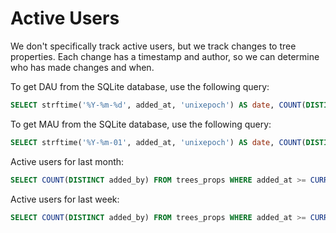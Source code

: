 # Active Users

We don't specifically track active users, but we track changes to tree properties.
Each change has a timestamp and author, so we can determine who has made changes and when.

To get DAU from the SQLite database, use the following query:

```sql
SELECT strftime('%Y-%m-%d', added_at, 'unixepoch') AS date, COUNT(DISTINCT added_by) FROM trees_props GROUP BY date ORDER BY date DESC LIMIT 30;
```

To get MAU from the SQLite database, use the following query:

```sql
SELECT strftime('%Y-%m-01', added_at, 'unixepoch') AS date, COUNT(DISTINCT added_by) FROM trees_props GROUP BY date ORDER BY date DESC LIMIT 30;
```

Active users for last month:

```sql
SELECT COUNT(DISTINCT added_by) FROM trees_props WHERE added_at >= CURRENT_TIMESTAMP - 86400 * 30;
```

Active users for last week:

```sql
SELECT COUNT(DISTINCT added_by) FROM trees_props WHERE added_at >= CURRENT_TIMESTAMP - 86400 * 7;
```
